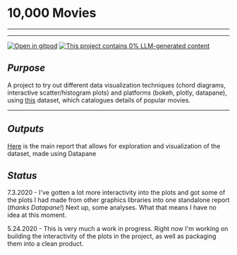 # 10,000 Movies

---

---
[![Open in gitpod](https://gitpod.io/button/open-in-gitpod.svg)](https://gitpod.io/#https://github.com/ryancahildebrandt/movies)
[![This project contains 0% LLM-generated content](https://brainmade.org/88x31-dark.png)](https://brainmade.org/)

## *Purpose*

A project to try out different data visualization techniques (chord diagrams, interactive scatter/histogram plots) and platforms (bokeh, plotly, datapane), using [this](https://www.kaggle.com/isaactaylorofficial/imdb-10000-most-voted-feature-films-041118) dataset, which catalogues details of popular movies.

---

## *Outputs*

[Here](https://datapane.com/ryancahildebrandt/reports/10000_Movies_Dataset_Explorer) is the main report that allows for exploration and visualization of the dataset, made using Datapane

## *Status*

7.3.2020 - I've gotten a lot more interactivity into the plots and got some of the plots I had made from other graphics libraries into one standalone report (*thanks Datapane!*) Next up, some analyses. What that means I have no idea at this moment.

5.24.2020 - This is very much a work in progress. Right now I'm working on building the interactivity of the plots in the project, as well as packaging them into a clean product.
